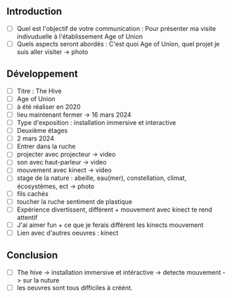  ## Introduction
 - [ ] Quel est l'objectif de votre communication : Pour présenter ma visite indivuduelle à l'établissement Age of Union
 - [ ] Quels aspects seront abordés : C'est quoi Age of Union, quel projet je suis aller visiter -> photo

## Développement
- [ ] Titre : The Hive
- [ ] Age of Union
- [ ] à été réaliser en 2020
- [ ] lieu maintenant fermer -> 16 mars 2024
- [ ] Type d'exposition : installation immersive et interactive
- [ ] Deuxième étages
- [ ] 2 mars 2024
- [ ] Entrer dans la ruche
- [ ] projecter avec projecteur -> video
- [ ] son avec haut-parleur -> video
- [ ] mouvement avec kinect -> video
- [ ] stage de la nature : abeille, eau(mer), constellation, climat, écosystèmes, ect -> photo
- [ ] fils cachés
- [ ] toucher la ruche sentiment de plastique
- [ ] Expérience divertissent, différent + mouvement avec kinect te rend attentif
- [ ] J'ai aimer fun + ce que je ferais différent les kinects mouvement
- [ ] Lien avec d'autres oeuvres : kinect

## Conclusion
 - [ ] The hive -> installation immersive et intéractive -> detecte mouvement -> sur la nuture
 - [ ] les oeuvres sont tous difficiles à créént.
